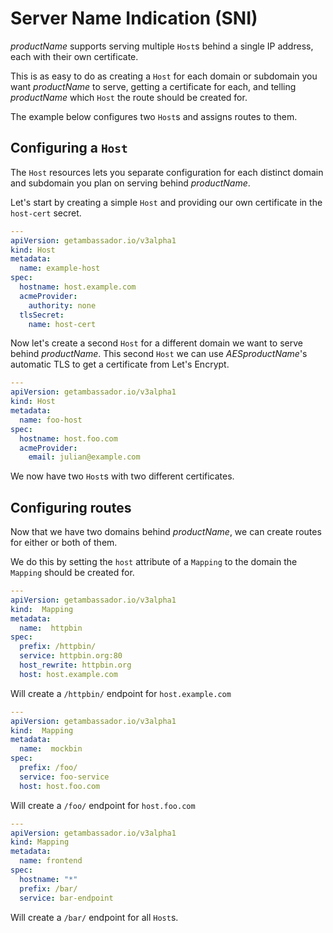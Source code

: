 # Server Name Indication (SNI)

$productName$ supports serving multiple `Host`s behind a single IP address, each
with their own certificate.

This is as easy to do as creating a `Host` for each domain or subdomain you
want $productName$ to serve, getting a certificate for each, and telling
$productName$ which `Host` the route should be created for.

The example below configures two `Host`s and assigns routes to them.

## Configuring a `Host`

The `Host` resources lets you separate configuration for each distinct domain
and subdomain you plan on serving behind $productName$.

Let's start by creating a simple `Host` and providing our own certificate in
the `host-cert` secret.

```yaml
---
apiVersion: getambassador.io/v3alpha1
kind: Host
metadata:
  name: example-host
spec:
  hostname: host.example.com
  acmeProvider:
    authority: none
  tlsSecret:
    name: host-cert
```

Now let's create a second `Host` for a different domain we want to serve behind
$productName$. This second `Host` we can use $AESproductName$'s automatic TLS
to get a certificate from Let's Encrypt.

```yaml
---
apiVersion: getambassador.io/v3alpha1
kind: Host
metadata:
  name: foo-host
spec:
  hostname: host.foo.com
  acmeProvider:
    email: julian@example.com
```

We now have two `Host`s with two different certificates.

## Configuring routes

Now that we have two domains behind $productName$, we can create routes for either
or both of them.

We do this by setting the `host` attribute of a `Mapping` to the domain the
`Mapping` should be created for.

```yaml
---
apiVersion: getambassador.io/v3alpha1
kind:  Mapping
metadata:
  name:  httpbin
spec:
  prefix: /httpbin/
  service: httpbin.org:80
  host_rewrite: httpbin.org
  host: host.example.com
```
Will create a `/httpbin/` endpoint for `host.example.com`
```yaml
---
apiVersion: getambassador.io/v3alpha1
kind:  Mapping
metadata:
  name:  mockbin
spec:
  prefix: /foo/
  service: foo-service
  host: host.foo.com
```
Will create a `/foo/` endpoint for `host.foo.com`

```yaml
---
apiVersion: getambassador.io/v3alpha1
kind: Mapping
metadata:
  name: frontend
spec:
  hostname: "*"
  prefix: /bar/
  service: bar-endpoint
```
Will create a `/bar/` endpoint for all `Host`s.
